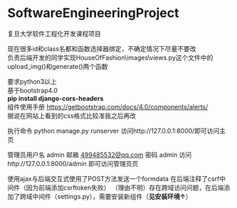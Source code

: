 # SoftwareEngineeringProject
复旦大学软件工程化开发课程项目  

现在很多id和class名都和函数选择器绑定，不确定情况下尽量不要改  
负责后端开发的同学实现HouseOfFashion\images\views.py这个文件中的upload_img()和generate()两个函数

要求python3以上  
基于bootstrap4.0  
**pip install django-cors-headers**  
组件使用手册 https://getbootstrap.com/docs/4.0/components/alerts/  
据说在网站上看到的css格式比较准我之后再改  

执行命令 python manage.py runserver 
访问http://127.0.0.1:8000/即可访问主页 

管理员用户名 admin 
邮箱 499485532@qq.com 
密码 admin 
访问http://127.0.0.1:8000/admin 即可访问管理员页 

使用ajax与后端交互式使用了POST方法发送一个formdata 
在后端注释了csrf中间件（因为前端添加csrftoken失败） 
（理由不明）存在跨域访问问题，在后端添加了跨域中间件（settings.py），需要安装新组件（**见安装环境↑**）
